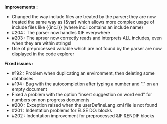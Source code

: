 **Improvements :**

- Changed the way include files are treated by the parser; they are now treated the same way as {&var} which allows more complex usage of include files like {{inc.i}} (where inc.i contains an include name)
- #204 : The parser now handles &IF everywhere
- #203 : The aprser now correctly reads and interprets ALL includes, even when they are within strings!
- Use of preprocessed variable which are not found by the parser are now displayed in the code explorer

**Fixed issues :**

- #192 : Problem when duplicating an environment, then deleting some databases
- #194 : Bug with the autocompletion after typing a number and "." on an empty document
- Fixed a problem with the option "insert suggestion on word end" for numbers on non progress documents
- #200 : Exception raised when the userDefineLang.xml file is not found
- #201 : Indentation problems for ELSE DO: blocks
- #202 : Indentation improvement for preprocessed &IF &ENDIF blocks
